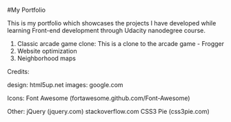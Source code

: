 #My Portfolio

This is my portfolio which showcases the projects I have developed while learning Front-end development through Udacity nanodegree course.

1. Classic arcade game clone: This is a clone to the arcade game - Frogger
2. Website optimization
3. Neighborhood maps

Credits:

design: html5up.net
images: google.com

Icons:  Font Awesome (fortawesome.github.com/Font-Awesome)

Other: 	jQuery (jquery.com)
	stackoverflow.com
	CSS3 Pie (css3pie.com)
